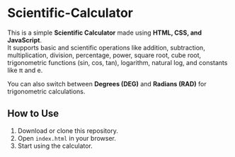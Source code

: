 # Scientific-Calculator


This is a simple **Scientific Calculator** made using **HTML, CSS, and JavaScript**.  
It supports basic and scientific operations like addition, subtraction, multiplication, division, percentage, power, square root, cube root, trigonometric functions (sin, cos, tan), logarithm, natural log, and constants like π and e.  

You can also switch between **Degrees (DEG)** and **Radians (RAD)** for trigonometric calculations.  

## How to Use
1. Download or clone this repository.  
2. Open `index.html` in your browser.  
3. Start using the calculator.  
